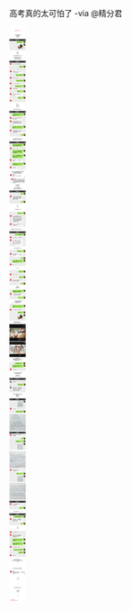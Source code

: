高考真的太可怕了 -via @精分君

![de2a20b8f88c4d93b376abca0d45f77a.png](https://raw.githubusercontent.com/wxlzmt/cdn1/master/ext/qw/groups/10018/de2a20b8f88c4d93b376abca0d45f77a.png)

